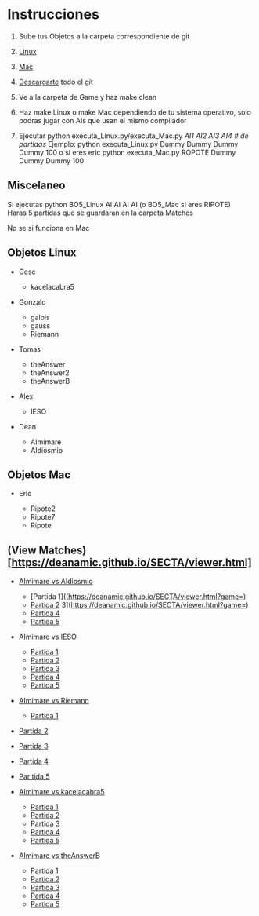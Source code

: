 # Instrucciones

1. Sube tus Objetos a la carpeta correspondiente de git

  1. [Linux](https://github.com/deanamic/SECTA/tree/master/Objects/Linux)
  2. [Mac](https://github.com/deanamic/SECTA/tree/master/Objects/Mac)

2. [Descargarte](https://github.com/deanamic/SECTA/archive/master.zip) todo el git

3. Ve a la carpeta de Game y haz make clean
4. Haz make Linux o make Mac dependiendo de tu sistema operativo, solo podras jugar con AIs que usan el mismo compilador
5. Ejecutar python executa_Linux.py/executa_Mac.py _AI1 AI2 AI3 AI4 # de partidas_ Ejemplo: python executa_Linux.py Dummy Dummy Dummy Dummy 100
   o si eres eric python executa_Mac.py ROPOTE Dummy Dummy Dummy 100

## Miscelaneo

Si ejecutas python BO5_Linux AI AI AI AI (o BO5_Mac si eres RIPOTE)<br>
Haras 5 partidas que se guardaran en la carpeta Matches

No se si funciona en Mac

## Objetos Linux

- Cesc

  - kacelacabra5

- Gonzalo

  - galois
  - gauss
  - Riemann

- Tomas

  - theAnswer
  - theAnswer2
  - theAnswerB

- Alex

  - IESO

- Dean

  - AImimare
  - AIdiosmio

## Objetos Mac

- Eric

  - Ripote2
  - Ripote7
  - Ripote

## (View Matches)[https://deanamic.github.io/SECTA/viewer.html]

- [AImimare vs AIdiosmio](https://github.com/deanamic/SECTA/tree/master/Game/Matches/Match%20AImimare%20vs%20AIdiosmio%20vs%20AImimare%20vs%20AIdiosmio%20%2004.12.2016%2017:50)

  - [Partida 1]((https://deanamic.github.io/SECTA/viewer.html?game=)  
  - [Partida 2](https://deanamic.github.io/SECTA/viewer.html?game=)   3](https://deanamic.github.io/SECTA/viewer.html?game=)  
  - [Partida 4](https://deanamic.github.io/SECTA/viewer.html?game=)  
  - [Partida 5](https://deanamic.github.io/SECTA/viewer.html?game=)  

- [AImimare vs IESO](https://github.com/deanamic/SECTA/tree/master/Game/Matches/Match%20AImimare%20vs%20Galois%20vs%20theAnswer%20vs%20IESO%20%2004.12.2016%2017:12)

  - [Partida 1](https://deanamic.github.io/SECTA/viewer.html?https://raw.githubusercontent.com/deanamic/SECTA/master/Game/Matches/Match%20AImimare%20vs%20IESO%20vs%20AImimare%20vs%20IESO%20%2004.12.2016%2017%3A48/Match%20Number0.res?token=AQ_cjTru7fFtQvmAnUJVXeWbJmqhn9Myks5YTdP0wA%3D%3D)  
  - [Partida 2](https://deanamic.github.io/SECTA/viewer.html?game=https://raw.githubusercontent.com/deanamic/SECTA/master/Game/Matches/Match%20AImimare%20vs%20IESO%20vs%20AImimare%20vs%20IESO%20%2004.12.2016%2017%3A48/Match%20Number1.res?token=AQ_cjRZ9f9p5eyy0zwjKoLGIFrWHywQzks5YTdPOwA%3D%3D)  
  - [Partida 3](https://deanamic.github.io/SECTA/viewer.html?game=https://raw.githubusercontent.com/deanamic/SECTA/master/Game/Matches/Match%20AImimare%20vs%20IESO%20vs%20AImimare%20vs%20IESO%20%2004.12.2016%2017%3A48/Match%20Number2.res?token=AQ_cjS-heyKQxsDlsqD-6izzvHSZ0Xqnks5YTdMswA%3D%3D)  
  - [Partida 4](https://deanamic.github.io/SECTA/viewer.html?game=https://raw.githubusercontent.com/deanamic/SECTA/master/Game/Matches/Match%20AImimare%20vs%20IESO%20vs%20AImimare%20vs%20IESO%20%2004.12.2016%2017%3A48/Match%20Number3.res?token=AQ_cjc1KkEk4cil6y-mRTbxIuKa6I1v3ks5YTdMuwA%3D%3D)  
  - [Partida 5](https://deanamic.github.io/SECTA/viewer.html?game=https://raw.githubusercontent.com/deanamic/SECTA/master/Game/Matches/Match%20AImimare%20vs%20IESO%20vs%20AImimare%20vs%20IESO%20%2004.12.2016%2017%3A48/Match%20Number4.res?token=AQ_cjYm3YE4xKgYeuKozhO881oV4SlHhks5YTdMwwA%3D%3D)  

- [AImimare vs Riemann](https://github.com/deanamic/SECTA/tree/master/Game/Matches/Match%20AImimare%20vs%20Riemann%20vs%20AImimare%20vs%20Riemann%20%2004.12.2016%2017:42)

    - [Partida 1](<https://deanamic.github.io/SECTA/viewer.html?game=https://raw.githubusercontent.com/deanamic/SECTA/master/Game/Matches/Match%20AImimare%20vs%20IESO%20vs%20AImimare%20vs%20IESO%20%2004.12.2016%2017%3A48/Match%20Number0.res?>)

- [Partida 2](https://deanamic.github.io/SECTA/viewer.html?game=)  
- [Partida 3](https://deanamic.github.io/SECTA/viewer.html?game=)  
- [Partida 4](https://deanamic.github.io/SECTA/viewer.html?game=)  
- [Par
tida 5](https://deanamic.github.io/SECTA/viewer.html?game=)  

- [AImimare vs kacelacabra5](https://github.com/deanamic/SECTA/tree/master/Game/Matches/Match%20AImimare%20vs%20kacelacabra5%20vs%20AImimare%20vs%20kacelacabra5%20%2004.12.2016%2017:45)

    - [Partida 1](https://deanamic.github.io/SECTA/viewer.html?game=https://raw.githubusercontent.com/deanamic/SECTA/master/Game/Matches/Match%20AImimare%20vs%20IESO%20vs%20AImimare%20vs%20IESO%20%2004.12.2016%2017%3A48/Match%20Number0.res?)  
    - [Partida 2](https://deanamic.github.io/SECTA/viewer.html?game=)  
    - [Partida 3](https://deanamic.github.io/SECTA/viewer.html?game=)  
    - [Partida 4](https://deanamic.github.io/SECTA/viewer.html?game=)  
    - [Partida 5](https://deanamic.github.io/SECTA/viewer.html?game=)  
- [AImimare vs theAnswerB](https://github.com/deanamic/SECTA/tree/master/Game/Matches/Match%20AImimare%20vs%20theAnswerB%20vs%20AImimare%20vs%20theAnswerB%20%2004.12.2016%2017:47)

    - [Partida 1](https://deanamic.github.io/SECTA/viewer.html?game=https://raw.githubusercontent.com/deanamic/SECTA/master/Game/Matches/Match%20AImimare%20vs%20IESO%20vs%20AImimare%20vs%20IESO%20%2004.12.2016%2017%3A48/Match%20Number0.res?)  
    - [Partida 2](https://deanamic.github.io/SECTA/viewer.html?game=)  
    - [Partida 3](https://deanamic.github.io/SECTA/viewer.html?game=)  
    - [Partida 4](https://deanamic.github.io/SECTA/viewer.html?game=)  
    - [Partida 5](https://deanamic.github.io/SECTA/viewer.html?game=)  
